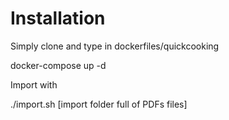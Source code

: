 Installation
==================================

Simply clone and type in dockerfiles/quickcooking

 docker-compose up -d


Import with 

 ./import.sh [import folder full of PDFs files]
